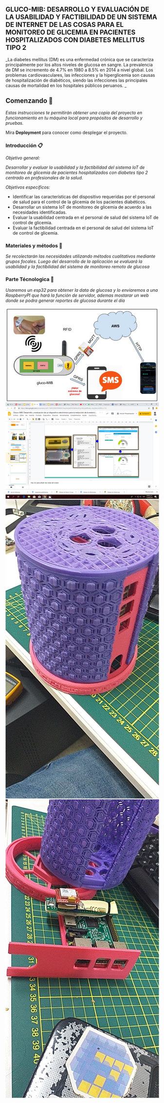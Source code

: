 ## GLUCO-MIB: DESARROLLO Y EVALUACIÓN DE LA USABILIDAD Y FACTIBILIDAD DE UN SISTEMA DE INTERNET DE LAS COSAS PARA EL MONITOREO DE GLICEMIA EN PACIENTES HOSPITALIZADOS CON DIABETES MELLITUS TIPO 2 

_La diabetes mellitus (DM) es una enfermedad crónica que se caracteriza principalmente por los altos niveles de glucosa en sangre. La prevalencia de DM se incremento de 4.7% en 1980 a 8.5% en 2014 a nivel global.
Los problemas cardiovasculares, las infecciones y la hiperglicemia son causas de hospitalización de diabéticos, siendo las infecciones las principales causas de mortalidad en los hospitales públicos peruanos.
_

## Comenzando 🚀

_Estas instrucciones te permitirán obtener una copia del proyecto en funcionamiento en tu máquina local para propósitos de desarrollo y pruebas._

Mira **Deployment** para conocer como desplegar el proyecto.


###  Introducción 📋

_Objetivo general:_

_Desarrollar y evaluar la usabilidad y la factibilidad del sistema IoT de monitoreo de glicemia de pacientes hospitalizados con diabetes tipo 2 centrado en profesionales de la salud._

_Objetivos específicos:_

* Identificar las características del dispositivo requeridas por el personal de salud para el control de la glicemia de los pacientes diabéticos. 
* Desarrollar un sistema IoT de monitoreo de glicemia de acuerdo a las necesidades identificadas.
* Evaluar la usabilidad centrada en el personal de salud del sistema IoT de control de glicemia.
* Evaluar la factibilidad centrada en el personal de salud del sistema IoT de control de glicemia.


### Materiales y métodos 🔧

_Se recolectarán las necesidades utilizando métodos cualitativos mediante grupos focales. Luego del desarrollo de la aplicación se evaluará la usabilidad y la factibilidad del sistema de monitoreo remoto de glucosa_

### Parte Técnologica 🔧
_Usaremos un esp32 para obtener la data de glucosa y lo enviaremos a una RaspberryPI que hará la función de servidor, ademas mostarar un web donde se podra generar reportes de glucosa durante el día_

![Diagram](diagrama_global.jpg)
![Web](web.png)
![Server](85259551_212431319911237_5463198503591215104_n.jpg)
![Raspberry](85202334_2466703376930319_1952611747600793600_n.jpg)
